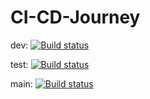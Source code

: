 # CI-CD-Journey

dev: [![Build status](https://build.appcenter.ms/v0.1/apps/d3b75be8-d745-4a7f-968e-23c12212f8c8/branches/dev/badge)](https://appcenter.ms)

test: [![Build status](https://build.appcenter.ms/v0.1/apps/d3b75be8-d745-4a7f-968e-23c12212f8c8/branches/test/badge)](https://appcenter.ms)

main: [![Build status](https://build.appcenter.ms/v0.1/apps/d3b75be8-d745-4a7f-968e-23c12212f8c8/branches/main/badge)](https://appcenter.ms)
